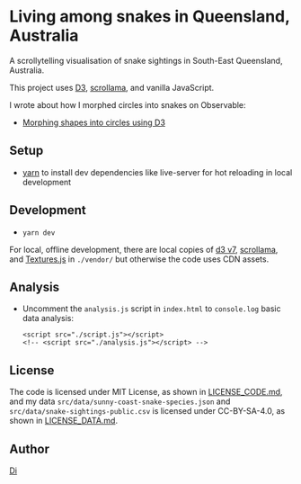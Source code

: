 # Living among snakes in Queensland, Australia

A scrollytelling visualisation of snake sightings in South-East Queensland, Australia.

This project uses [D3](https://d3js.org/), [scrollama](https://github.com/russellsamora/scrollama), and vanilla JavaScript.

I wrote about how I morphed circles into snakes on Observable:

- [Morphing shapes into circles using D3](https://observablehq.com/@didoesdigital/morphing-shapes-into-circles-with-d3)

## Setup

- [yarn](https://yarnpkg.com/lang/en/docs/install/) to install dev dependencies like live-server for hot reloading in local development

## Development

- `yarn dev`

For local, offline development, there are local copies of [d3 v7](https://d3js.org), [scrollama](https://github.com/russellsamora/scrollama), and [Textures.js](https://riccardoscalco.it/textures/) in `./vendor/` but otherwise the code uses CDN assets.

## Analysis

- Uncomment the `analysis.js` script in `index.html` to `console.log` basic data analysis:
    ```
    <script src="./script.js"></script>
    <!-- <script src="./analysis.js"></script> -->
    ```

## License

The code is licensed under MIT License, as shown in [LICENSE_CODE.md](./LICENSE_CODE.md), and my data `src/data/sunny-coast-snake-species.json` and `src/data/snake-sightings-public.csv` is licensed under CC-BY-SA-4.0, as shown in [LICENSE_DATA.md](./LICENSE_DATA.md).

## Author

[Di](https://didoesdigital.com)
